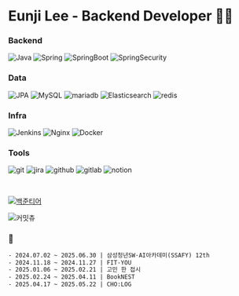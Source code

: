 # Eunji Lee - Backend Developer 👩‍💻
<!-- [![Hits](https://hits.seeyoufarm.com/api/count/incr/badge.svg?url=https%3A%2F%2Fgithub.com%2Fdmswldk28&count_bg=%23B187CF&title_bg=%23CBCACA&icon=&icon_color=%23E5E5E5&title=hits&edge_flat=false)](https://hits.seeyoufarm.com) -->
<!-- 아이콘 https://simpleicons.org/ -->

### Backend
![Java](https://img.shields.io/badge/Java-007396.svg?&style=for-the-badge&logo=Java&logoColor=white)
![Spring](https://img.shields.io/badge/Spring-6DB33F.svg?&style=for-the-badge&logo=Spring&logoColor=white)
![SpringBoot](https://img.shields.io/badge/SpringBoot-6DB33F.svg?&style=for-the-badge&logo=SpringBoot&logoColor=white)
![SpringSecurity](https://img.shields.io/badge/SpringSecurity-6DB33F.svg?&style=for-the-badge&logo=SpringSecurity&logoColor=white)


### Data
![JPA](https://img.shields.io/badge/JPA-6DB33F.svg?&style=for-the-badge&logo=JPA&logoColor=white)
![MySQL](https://img.shields.io/badge/MySQL-4479A1.svg?&style=for-the-badge&logo=MySQL&logoColor=white)
![mariadb](https://img.shields.io/badge/mariadb-003545.svg?&style=for-the-badge&logo=mariadb&logoColor=white)
![Elasticsearch](https://img.shields.io/badge/elasticsearch-005571.svg?&style=for-the-badge&logo=elasticsearch&logoColor=white)
![redis](https://img.shields.io/badge/redis-FF4438?style=for-the-badge&logo=redis&logoColor=white)

<!-- [![eunji's GitHub stats](https://github-readme-stats.vercel.app/api?username=dmswldk28)](https://github.com/dmswldk28) -->

### Infra
![Jenkins](https://img.shields.io/badge/Jenkins-D24939.svg?&style=for-the-badge&logo=Jenkins&logoColor=white)
![Nginx](https://img.shields.io/badge/Nginx-009639.svg?&style=for-the-badge&logo=Nginx&logoColor=white)
![Docker](https://img.shields.io/badge/Docker-2496ED.svg?&style=for-the-badge&logo=Docker&logoColor=white)

### Tools
![git](https://img.shields.io/badge/git-F05032?style=for-the-badge&logo=git&logoColor=white)
![jira](https://img.shields.io/badge/jira-0052CC?style=for-the-badge&logo=jira&logoColor=white)
![github](https://img.shields.io/badge/github-181717?style=for-the-badge&logo=github&logoColor=white)
![gitlab](https://img.shields.io/badge/gitlab-FC6D26?style=for-the-badge&logo=gitlab&logoColor=white)
![notion](https://img.shields.io/badge/notion-000000?style=for-the-badge&logo=notion&logoColor=white)

<br>

[![백준티어](https://mazassumnida.wtf/api/generate_badge?boj=dmswldk)](https://solved.ac/dmswldk)

![커밋츄](https://www.comitchu.shop/api/chu/test/dmswldk28)


### 🌱
```html
- 2024.07.02 ~ 2025.06.30 | 삼성청년SW·AI아카데미(SSAFY) 12th
- 2024.11.18 ~ 2024.11.27 | FIT-YOU
- 2025.01.06 ~ 2025.02.21 | 고민 한 접시
- 2025.02.24 ~ 2025.04.11 | BookNEST
- 2025.04.17 ~ 2025.05.22 | CHO:LOG
```

<!--
- 🔭 I’m currently working on ...
- 🌱 I’m currently learning ...
- 👯 I’m looking to collaborate on ...
- 🤔 I’m looking for help with ...
- 💬 Ask me about ...
- 📫 How to reach me: ...
- 😄 Pronouns: ...
- ⚡ Fun fact: ...
-->
